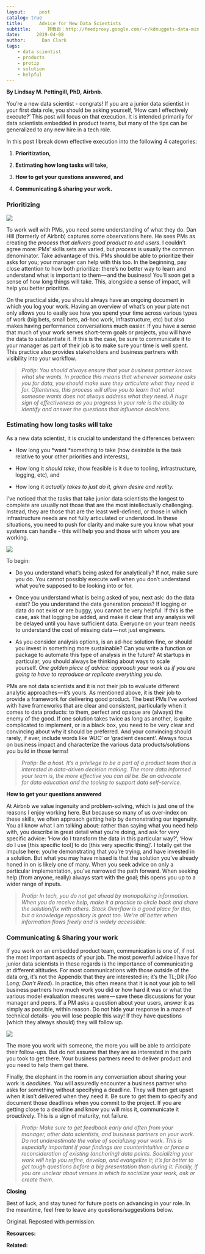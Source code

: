 ```yaml
---
layout:     post
catalog: true
title:      Advice for New Data Scientists
subtitle:      转载自：http://feedproxy.google.com/~r/kdnuggets-data-mining-analytics/~3/F1Hb9KptvJo/advice-new-data-scientists.html
date:      2019-04-08
author:      Dan Clark
tags:
    - data scientist
    - products
    - protip
    - solution
    - helpful
---
```


**By Lindsay M. Pettingill, PhD, Airbnb**.

You’re a new data scientist - congrats! If you are a junior data scientist in your first data role, you should be asking yourself, ‘How can I effectively execute?’ This post will focus on that execution. It is intended primarily for data scientists embedded in product teams, but many of the tips can be generalized to any new hire in a tech role.

In this post I break down effective execution into the following 4 categories:

1. **Prioritization,**

1. **Estimating how long tasks will take,**

1. **How to get your questions answered, and**

1. **Communicating & sharing your work.**


### **Prioritizing**

![](https://cdn-images-1.medium.com/max/1000/1*f_jMU79UDJnbaisGewI6Cw.jpeg)


To work well with PMs, you need some understanding of what they do. Dan Hill (formerly of Airbnb) captures some observations here. He sees PMs as creating the *process that delivers good product to end users*. I couldn’t agree more: PMs’ skills sets are varied, but *process* is usually the common denominator. Take advantage of this. PMs should be able to prioritize their asks for you; your manager can help with this too. In the beginning, pay close attention to how both prioritize: there’s no better way to learn and understand what is important to them — and the business! You’ll soon get a sense of how long things will take. This, alongside a sense of impact, will help you better prioritize.

On the practical side, you should always have an ongoing document in which you log your work. Having an overview of what’s on your plate not only allows you to easily see how you spend your time across various types of work (big bets, small bets, ad-hoc work, infrastructure, etc) but also makes having performance conversations much easier. If you have a sense that much of your work serves short-term goals or projects, you will have the data to substantiate it. If this is the case, be sure to communicate it to your manager as part of their job is to make sure your time is well spent. This practice also provides stakeholders and business partners with visibility into your workflow.

> *Protip: You should always ensure that your business partner knows what she wants. In practice this means that whenever someone asks you for data, you should make sure they articulate what they need it for. Oftentimes, this process will allow you to learn that what someone wants does not always address what they need. A huge sign of effectiveness as you progress in your role is the ability to identify and answer the questions that influence decisions.*

### **Estimating how long tasks will take**

As a new data scientist, it is crucial to understand the differences between:

- How long you *want *something to take (how desirable is the task relative to your other priorities and interests),

- How long it *should take*, (how feasible is it due to tooling, infrastructure, logging, etc), and

- How long it *actually takes to just do it, *given desire and reality*.*


I’ve noticed that the tasks that take junior data scientists the longest to complete are usually not those that are the most intellectually challenging. Instead, they are those that are the least well-defined, or those in which infrastructure needs are not fully articulated or understood. In these situations, you need to push for clarity and make sure you know what your systems can handle - this will help you and those with whom you are working.

![](https://cdn-images-1.medium.com/max/1000/1*iZzpaRx6cAzTZZ9n6gIrrw.jpeg)


To begin:

- Do you understand what’s being asked for analytically? If not, make sure you do. You cannot possibly execute well when you don’t understand what you’re supposed to be looking into or for.

- Once you understand what is being asked of you, next ask: do the data exist? Do you understand the data generation process? If logging or data do not exist or are buggy, you cannot be very helpful. If this is the case, ask that logging be added, and make it clear that any analysis will be delayed until you have sufficient data. Everyone on your team needs to understand the cost of missing data — not just engineers.

- As you consider analysis options, is an ad-hoc solution fine, or should you invest in something more sustainable? Can you write a function or package to automate this type of analysis in the future? At startups in particular, you should always be thinking about ways to scale yourself. *One golden piece of advice: approach your work as if you are going to have to reproduce or replicate everything you do.*


PMs are not data scientists and it is not their job to evaluate different analytic approaches — it’s yours. As mentioned above, it is their job to provide a framework for delivering good product. The best PMs I’ve worked with have frameworks that are clear and consistent, particularly when it comes to data products: to them, perfect and opaque are (always) the enemy of the good. If one solution takes twice as long as another, is quite complicated to implement, or is a black box, you need to be very clear and convincing about why it should be preferred. And your convincing should rarely, if ever, include words like ‘AUC’ or ‘gradient descent’. Always focus on business impact and characterize the various data products/solutions you build in those terms!

> *Protip: Be a host. It’s a privilege to be a part of a product team that is interested in data-driven decision making. The more data informed your team is, the more effective you can all be. Be an advocate for data education and the tooling to support data self-service.*

**How to get your questions answered**

At Airbnb we value ingenuity and problem-solving, which is just one of the reasons I enjoy working here. But because so many of us over-index on these skills, we often approach getting help by demonstrating our ingenuity. You all know what I am talking about: rather than saying what you need help with, you describe in great detail what you’re doing, and ask for very specific advice: ‘How do I transform the data in this particular way?’, ‘How do I use [this specific tool] to do [this very specific thing]’. I totally get the impulse here: you’re demonstrating that you’re trying, and have invested in a solution. But what you may have missed is that the solution you’ve already honed in on is likely one of many. When you seek advice on only a particular implementation, you’ve narrowed the path forward. When seeking help (from anyone, really) always start with the goal; this opens you up to a wider range of inputs.

> *Protip: In tech, you do not get ahead by monopolizing information. When you do receive help, make it a practice to circle back and share the solution/fix with others. Stack Overflow is a good place for this, but a knowledge repository is great too. We’re all better when information flows freely and is widely accessible.*

### **Communicating & Sharing your work**

If you work on an embedded product team, communication is one of, if not the most important aspects of your job. The most powerful advice I have for junior data scientists in these regards is the importance of communicating at different altitudes. For most communications with those outside of the data org, it’s not the Appendix that they are interested in; it’s the TL;DR (*Too Long; Don’t Read*). In practice, this often means that it is not your job to tell business partners how much work you did or how hard it was or what the various model evaluation measures were — save these discussions for your manager and peers. If a PM asks a question about your users, answer it as simply as possible, within reason. Do not hide your response in a maze of technical details- you will lose people this way! If they have questions (which they always should) they will follow up.

![](https://cdn-images-1.medium.com/max/1000/1*KxoVyasfZ8Xnp3nRCjP3lA.jpeg)


The more you work with someone, the more you will be able to anticipate their follow-ups. But do not assume that they are as interested in the path you took to get there. Your business partners need to deliver product and you need to help them get there.

Finally, the elephant in the room in any conversation about sharing your work is *deadlines*. You will assuredly encounter a business partner who asks for something without specifying a deadline. They will then get upset when it isn’t delivered when they need it. Be sure to get them to specify and document those deadlines when you commit to the project. If you are getting close to a deadline and know you will miss it, communicate it proactively. This is a sign of maturity, not failure.

> *Protip: Make sure to get feedback early and often from your manager, other data scientists, and business partners on your work. Do not underestimate the value of socializing your work. This is especially important if your findings are counterintuitive or force a reconsideration of existing (anchoring) data points. Socializing your work will help you refine, develop, and evangelize it; it’s far better to get tough questions before a big presentation than during it. Finally, if you are unclear about venues in which to socialize your work, ask or create them.*

**Closing**

Best of luck, and stay tuned for future posts on advancing in your role. In the meantime, feel free to leave any questions/suggestions below.

Original. Reposted with permission.

**Resources:**

**Related:**



 
